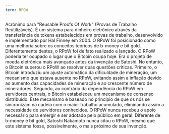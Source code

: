 ```yaml
---
term: RPOW
---
```


Acrônimo para "Reusable Proofs Of Work" (Provas de Trabalho Reutilizáveis). É um sistema para dinheiro eletrônico através da transferência de tokens estabelecidos em provas de trabalho, desenvolvido e implementado por Hal Finney em 2004. O RPoW foi posicionado como uma melhoria sobre os conceitos teóricos de b-money e bit gold. Diferentemente destes, o RPoW foi de fato realizado e lançado. O RPoW poderia ter ocupado o lugar que o Bitcoin ocupa hoje. Era o projeto de moeda eletrônica mais avançado antes da invenção de Satoshi. No entanto, o Bitcoin superou o RPoW ao resolver duas questões críticas. Primeiro, o Bitcoin introduziu um ajuste automático da dificuldade de mineração, um mecanismo que estava ausente no RPoW, evitando assim a inflação devido ao aumento das capacidades de mineração e ao crescente número de mineradores. Segundo, ao contrário da dependência do RPoW em servidores centrais, o Bitcoin estabeleceu um mecanismo de consenso distribuído. Este mecanismo é baseado no princípio de que os nós se sincronizam na cadeia com o maior trabalho acumulado, eliminando assim a necessidade de servidores conhecidos. O RPoW nunca recebeu o apoio necessário para emergir e ser adotado pelo público em geral. Diferente de b-money e bit gold, Satoshi Nakamoto nunca citou o RPoW, mesmo que este sistema fosse, possivelmente, o mais próximo de sua invenção.